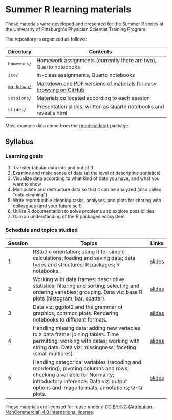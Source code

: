 # Summer R learning materials

These materials were developed and presented for the Summer R series at the University of Pittsburgh's Physician Scientist Training Program.

The repository is organized as follows:

| Directory    | Contents |
| --- | --- |
| `homework/`  | Homework assignments (currently there are two), Quarto notebooks   |
| `ica/`       | In-class assignments, Quarto notebooks                             |
| [`markdown/`](https://github.com/dojobo/summer-r-2023/tree/main/markdown)  | [Markdown and PDF versions of materials for easy browsing on GitHub](https://github.com/dojobo/summer-r-2023/tree/main/markdown) |
| `sessions/`  | Materials collocated according to each session                     |
| `slides/`    | Presentation slides, written as Quarto notebooks and revealjs html |

Most example data come from the [{medicaldata}](https://higgi13425.github.io/medicaldata/) package.

## Syllabus

### Learning goals

1.  Transfer tabular data into and out of R
2.  Examine and make sense of data (at the level of descriptive statistics)
3.  Visualize data according to what kind of data you have, and what you want to show
4.  Manipulate and restructure data so that it can be analyzed (also called "data cleaning")
5.  Write reproducible cleaning tasks, analyses, and plots for sharing with colleagues (and your future self)
6.  Utilize R documentation to solve problems and explore possibilities
7.  Gain an understanding of the R packages ecosystem

### Schedule and topics studied

| Session  | Topics | Links |
| --- | --- | --- |
| 1 | RStudio orientation; using R for simple calculations; loading and saving data; data types and structures; R packages; R notebooks. | [slides](https://github.com/dojobo/summer-r-2023/blob/main/markdown/slides-session-1.pdf) |
| 2 | Working with data frames: descriptive statistics; filtering and sorting; selecting and ordering variables; grouping. Data viz: base R plots (histogram, bar, scatter). | [slides](https://github.com/dojobo/summer-r-2023/blob/main/markdown/slides-session-2.pdf) |
| 3 | Data viz: ggplot2 and the grammar of graphics, common plots. Rendering notebooks to different formats. | [slides](https://github.com/dojobo/summer-r-2023/blob/main/markdown/slides-session-3.pdf) |
| 4 | Handling missing data; adding new variables to a data frame; joining tables. Time permitting: working with dates; working with string data. Data viz: missingness; faceting (small multiples). | [slides](https://github.com/dojobo/summer-r-2023/blob/main/markdown/slides-session-4.pdf) |
| 5 | Handling categorical variables (recoding and reordering); pivoting columns and rows; checking a variable for Normality; introductory inference. Data viz: output options and image formats; annotations; Q-Q plots. | [slides](https://github.com/dojobo/summer-r-2023/blob/main/markdown/slides-session-5.pdf) |

These materials are licensed for reuse under a [CC BY-NC (Attribution-NonCommercial) 4.0 International license](https://creativecommons.org/licenses/by-nc/4.0/).
